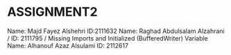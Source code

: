 # ASSIGNMENT2

Name: Majd Fayez Alshehri ID:2111632
Name: Raghad Abdulsalam Alzahrani / ID: 2111795 / Missing Imports and Initialized (BufferedWriter) Variable
Name: Alhanouf Azaz Alsulami ID: 2112617
